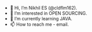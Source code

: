 - 👋 Hi, I’m Nikhil ES (@cldflm162).
- 👀 I’m interested in OPEN SOURCING.
- 🌱 I’m currently learning JAVA.
- 📫 How to reach me - email.

<!---
cldflm162/cldflm162 is a ✨ special ✨ repository because its `README.md` (this file) appears on your GitHub profile.
You can click the Preview link to take a look at your changes.
--->
